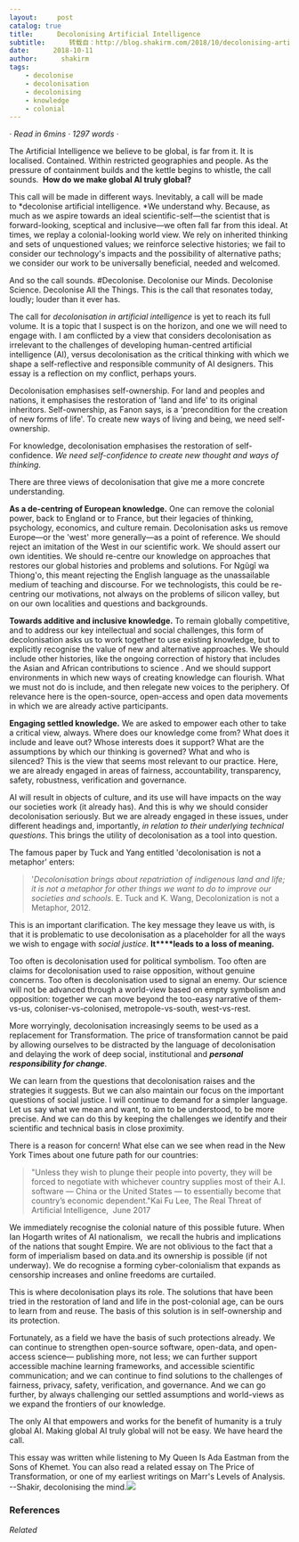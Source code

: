 ```yaml
---
layout:     post
catalog: true
title:      Decolonising Artificial Intelligence
subtitle:      转载自：http://blog.shakirm.com/2018/10/decolonising-artificial-intelligence/
date:      2018-10-11
author:      shakirm
tags:
    - decolonise
    - decolonisation
    - decolonising
    - knowledge
    - colonial
---
```


*· Read in 6mins · 1297 words ·*

The Artificial Intelligence we believe to be global, is far from it. It is localised. Contained. Within restricted geographies and people. As the pressure of containment builds and the kettle begins to whistle, the call sounds.  **How do we make global AI truly global?**

This call will be made in different ways. Inevitably, a call will be made to *decolonise artificial intelligence. *We understand why. Because, as much as we aspire towards an ideal scientific-self—the scientist that is forward-looking, sceptical and inclusive—we often fall far from this ideal. At times, we replay a colonial-looking world view. We rely on inherited thinking and sets of unquestioned values; we reinforce selective histories; we fail to consider our technology's impacts and the possibility of alternative paths; we consider our work to be universally beneficial, needed and welcomed.

And so the call sounds. #Decolonise. Decolonise our Minds. Decolonise Science. Decolonise All the Things. This is the call that resonates today, loudly; louder than it ever has.

The call for *decolonisation in artificial intelligence* is yet to reach its full volume. It is a topic that I suspect is on the horizon, and one we will need to engage with. I am conflicted by a view that considers decolonisation as irrelevant to the challenges of developing human-centred artificial intelligence (AI), versus decolonisation as the critical thinking with which we shape a self-reflective and responsible community of AI designers. This essay is a reflection on my conflict, perhaps yours.

Decolonisation emphasises self-ownership. For land and peoples and nations, it emphasises the restoration of 'land and life' to its original inheritors. Self-ownership, as Fanon says, is a 'precondition for the creation of new forms of life'. To create new ways of living and being, we need self-ownership.

For knowledge, decolonisation emphasises the restoration of self-confidence. *We need self-confidence to create new thought and ways of thinking*.

There are three views of decolonisation that give me a more concrete understanding.

**As a de-centring of European knowledge.** One can remove the colonial power, back to England or to France, but their legacies of thinking, psychology, economics, and culture remain. Decolonisation asks us remove Europe—or the 'west' more generally—as a point of reference. We should reject an imitation of the West in our scientific work. We should assert our own identities. We should re-centre our knowledge on approaches that restores our global histories and problems and solutions. For Ngũgĩ wa Thiong'o, this meant rejecting the English language as the unassailable medium of teaching and discourse. For we technologists, this could be re-centring our motivations, not always on the problems of silicon valley, but on our own localities and questions and backgrounds.

**Towards additive and inclusive knowledge.** To remain globally competitive, and to address our key intellectual and social challenges, this form of decolonisation asks us to work together to use existing knowledge, but to explicitly recognise the value of new and alternative approaches. We should include other histories, like the ongoing correction of history that includes the Asian and African contributions to science . And we should support environments in which new ways of creating knowledge can flourish. What we must not do is include, and then relegate new voices to the periphery. Of relevance here is the open-source, open-access and open data movements in which we are already active participants.

**Engaging settled knowledge.** We are asked to empower each other to take a critical view, always. Where does our knowledge come from? What does it include and leave out? Whose interests does it support? What are the assumptions by which our thinking is governed? What and who is silenced? This is the view that seems most relevant to our practice. Here, we are already engaged in areas of fairness, accountability, transparency, safety, robustness, verification and governance.

AI will result in objects of culture, and its use will have impacts on the way our societies work (it already has). And this is why we should consider decolonisation seriously. But we are already engaged in these issues, under different headings and, importantly, *in relation to their underlying technical questions*. This brings the utility of decolonisation as a tool into question.

The famous paper by Tuck and Yang entitled 'decolonisation is not a metaphor' enters:

> '*Decolonisation brings about repatriation of indigenous land and life; it is not a metaphor for other things we want to do to improve our societies and schools*. E. Tuck and K. Wang, Decolonization is not a Metaphor, 2012.

This is an important clarification. The key message they leave us with, is that it is problematic to use decolonisation as a placeholder for all the ways we wish to engage with *social justice*. **It****leads to a loss of meaning.**

Too often is decolonisation used for political symbolism. Too often are claims for decolonisation used to raise opposition, without genuine concerns. Too often is decolonisation used to signal an enemy. Our science will not be advanced through a world-view based on empty symbolism and opposition: together we can move beyond the too-easy narrative of them-vs-us, coloniser-vs-colonised, metropole-vs-south, west-vs-rest.

More worryingly, decolonisation increasingly seems to be used as a replacement for Transformation. The price of transformation cannot be paid by allowing ourselves to be distracted by the language of decolonisation and delaying the work of deep social, institutional and ***personal responsibility for change***.

We can learn from the questions that decolonisation raises and the strategies it suggests. But we can also maintain our focus on the important questions of social justice. I will continue to demand for a simpler language. Let us say what we mean and want, to aim to be understood, to be more precise. And we can do this by keeping the challenges we identify and their scientific and technical basis in close proximity.

There is a reason for concern! What else can we see when read in the New York Times about one future path for our countries:

> "Unless they wish to plunge their people into poverty, they will be forced to negotiate with whichever country supplies most of their A.I. software — China or the United States — to essentially become that country’s economic dependent."Kai Fu Lee, The Real Threat of Artificial Intelligence,  June 2017

We immediately recognise the colonial nature of this possible future. When Ian Hogarth writes of AI nationalism,  we recall the hubris and implications of the nations that sought Empire. We are not oblivious to the fact that a form of imperialism based on data.and its ownership is possible (if not underway). We do recognise a forming cyber-colonialism that expands as censorship increases and online freedoms are curtailed.

This is where decolonisation plays its role. The solutions that have been tried in the restoration of land and life in the post-colonial age, can be ours to learn from and reuse. The basis of this solution is in self-ownership and its protection.

Fortunately, as a field we have the basis of such protections already. We can continue to strengthen open-source software, open-data, and open-access science— publishing more, not less; we can further support accessible machine learning frameworks, and accessible scientific communication; and we can continue to find solutions to the challenges of fairness, privacy, safety, verification, and governance. And we can go further, by always challenging our settled assumptions and world-views as we expand the frontiers of our knowledge.

The only AI that empowers and works for the benefit of humanity is a truly global AI. Making global AI truly global will not be easy. We have heard the call.  

> 
This essay was written while listening to My Queen Is Ada Eastman from the Sons of Khemet. You can also read a related essay on The Price of Transformation, or one of my earliest writings on Marr's Levels of Analysis.
--Shakir, decolonising the mind.![](http://blog.shakirm.com/wp-content/uploads/2018/10/IMG_4530-EFFECTS-768x576.jpg)



### References


*Related*

